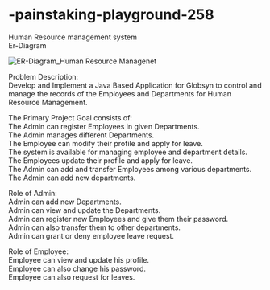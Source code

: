 # -painstaking-playground-258
Human Resource management system                                                                                                                                         
Er-Diagram

![ER-Diagram_Human Resource Managenet](https://user-images.githubusercontent.com/105917614/205678924-185d5141-90d8-4a12-8799-ad32776d8500.jpg)

Problem Description:                             
Develop and Implement a Java Based Application for Globsyn to control and manage the records of the Employees and Departments for Human Resource Management.

The Primary Project Goal consists of:                                                                      
The Admin can register Employees in given Departments.                                            
The Admin manages different Departments.                               
The Employee can modify their profile and apply for leave.                   
The system is available for managing employee and department details.                       
The Employees update their profile and apply for leave.                                   
The Admin can add and transfer Employees among various departments.                        
The Admin can add new departments.                         

Role of Admin:                                   
Admin can add new Departments.                        
Admin can view and update the Departments.                            
Admin can register new Employees and give them their password.                      
Admin can also transfer them to other departments.                     
Admin can grant or deny employee leave request.                          

Role of Employee:                             
Employee can view and update his profile.                      
Employee can also change his password.                            
Employee can also request for leaves.                
